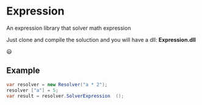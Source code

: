 Expression
==========
An expression library that solver math expression

Just clone and compile the soluction and you will have a dll: **Expression.dll**

:smiley:

Example
-------

```cs
var resolver = new Resolver("a * 2");
resolver ["a"] = 5; 
var result = resolver.SolverExpression  ();
```
